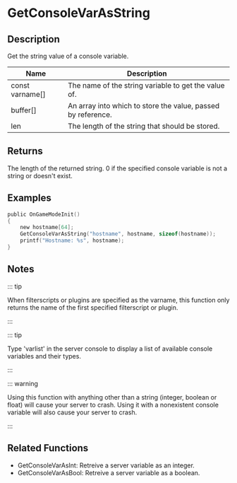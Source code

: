 # GetConsoleVarAsString

## Description

Get the string value of a console variable.

| Name            | Description                                                  |
| --------------- | ------------------------------------------------------------ |
| const varname[] | The name of the string variable to get the value of.         |
| buffer[]        | An array into which to store the value, passed by reference. |
| len             | The length of the string that should be stored.              |

## Returns

The length of the returned string. 0 if the specified console variable is not a string or doesn't exist.

## Examples

```c
public OnGameModeInit()
{
    new hostname[64];
    GetConsoleVarAsString("hostname", hostname, sizeof(hostname));
    printf("Hostname: %s", hostname);
}
```

## Notes

::: tip

When filterscripts or plugins are specified as the varname, this function only returns the name of the first specified filterscript or plugin.

:::

::: tip

Type 'varlist' in the server console to display a list of available console variables and their types.

:::

::: warning

Using this function with anything other than a string (integer, boolean or float) will cause your server to crash. Using it with a nonexistent console variable will also cause your server to crash.

:::

## Related Functions

- GetConsoleVarAsInt: Retreive a server variable as an integer.
- GetConsoleVarAsBool: Retreive a server variable as a boolean.
